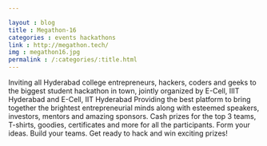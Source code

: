 ```yaml
---

layout : blog
title : Megathon-16
categories : events hackathons
link : http://megathon.tech/
img : megathon16.jpg
permalink : /:categories/:title.html
---
```


 Inviting all Hyderabad college entrepreneurs, hackers, coders and geeks to the biggest student hackathon in town, jointly organized by E-Cell, IIIT Hyderabad and E-Cell, IIT Hyderabad Providing the best platform to bring together the brightest entrepreneurial minds along with esteemed speakers, investors, mentors and amazing sponsors. Cash prizes for the top 3 teams, T-shirts, goodies, certificates and more for all the participants. Form your ideas. Build your teams. Get ready to hack and win exciting prizes! 